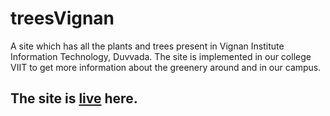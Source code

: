 # treesVignan
A site which has all the plants and trees present in Vignan Institute Information Technology, Duvvada.
The site is implemented in our college VIIT to get more information about the greenery around and in our campus.
## The site is [live](https://vignan-trees.netlify.app) here.
